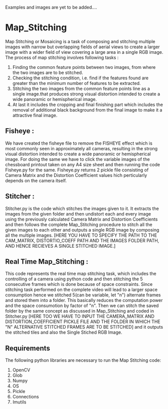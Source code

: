 Examples and images are yet to be added....
# Map_Stitching
Map Stitching or Mosaicing is a task of composing and stitching multiple images with narrow but overlapping fields of aerial views to create a larger image with a wider field of view covering a large area in a single RGB image.
The process of map stitching involves following tasks : 
  1) Finding the common feature points between two images, from where the two images are to be stitched.
  2) Checking the stitching condition, i.e. find if the features found are greater than the minimum number of features to be extracted.
  3) Stitching the two images from the common feature points line as a single image.that produces strong visual distortion intended to create a wide panoramic or hemispherical image. 
  4) At last it includes the cropping and final finishing part which includes the removal of additional black background from the final image to make it a attractive final image.

## Fisheye :
We have created the fisheye file to remove the FISHEYE effect which is most commonly seen in approximately all cameras, resulting in the strong visual distortion intended to create a wide panoramic or hemispherical image. For doing the same we have to click the variable images of the chessboard printout taken on any A4 size sheet and then running the code Fisheye.py for the same. Fisheye.py returns 2 pickle file consisting of Camera Matrix and the Distortion Coefficient values hich perticularly depends on the camera itself.

## Stitcher : 
Stitcher.py is the code which stitches the images given to it. It extracts the images from the given folder and then undistort each and every image using the previously calculated Camera Matrix and Distortion Coefficients and then follows the complete Map_Stitching procedure to stitch all the given images to each other and outputs a single RGB image by composing all the multiple images.
[HERE YOU HAVE TO SPECIFY THE PATH TO THE CAM_MATRIX, DISTORTIO_COEFF PATH AND THE IMAGES FOLDER PATH, AND HENCE RECIEVES A SINGLE STITCHED IMAGE.]

## Real Time Map_Stitching : 
This code represents the real time map stitching task, which includes the controlling of a camera using python code and then stitching the 5 consecutive frames which is done because of space constraints. Since stitching task performed on the complete video will lead to a larger space consumption hence we stitched 5(can be variable, let "n") alternate frames and stored them into a folder. This basically reduces the computation power and the space consumotion by factor of "n". Then we can stitch the saved folder by the same concept as discussed in Map_Stitching and coded in Stitcher.py                                                   [HERE TOO WE HAVE TO INPUT THE CAMERA_MATRIX AND DISTORTION_COEFFICIENT PICKLE FILE AND THE FOLDER IN WHICH THE "N" ALTERNATIVE STITCHED FRAMES ARE TO BE STITCHED] and it outputs the stitched tiles and also the Single Stiched RGB Image.                    
## Requirements 
The following python libraries are necessary to run the Map Stitching code:
  1) OpenCV
  2) Glob
  3) Numpy
  4) OS
  5) Pickle
  6) Connections
  7) Imutils
